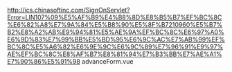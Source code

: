 <template>
  <div>
    <a-card class="card" title="筛选条件" :bordered="false">
      <a-select
        mode="radio"
        style="width: 20%;margin-right: 4px"
        @change="setProductType"
        placeholder="请选择平台"
        id="productType"
      >
        <a-select-option value="Baltimore">Baltimore</a-select-option>
        <a-select-option value="Denver">Denver</a-select-option>
        <a-select-option value="Phoenix">Phoenix</a-select-option>
        <a-select-option value="Laguna">Laguna</a-select-option>
      </a-select>
      <a-select
        mode="radio"
        style="width: 20%;margin-right: 4px"
        @change="changeGetParams"
        placeholder="请选择版子"
      >
        <a-select-option value="UDP">UDP</a-select-option>
        <a-select-option value="手机">手机</a-select-option>
      </a-select>
      <a-select
        mode="radio"
        style="width: 20%;margin-right: 4px"
        @change="setTestcase"
        placeholder="测试用例"
      >"
        <a-select-option v-for="u in this.getParamsRes" :key="u.id" :value="u"> {{ u }} </a-select-option>
      </a-select>
      <a-select
        mode="tags"
        style="width: 20%;margin-right: 6px"
        @change="getVersionM"
        placeholder="请选择版本"
      >
        <a-select-option v-for="u in this.setVersion" :key="u.id" :value="u"> {{ u }} </a-select-option>
      </a-select>
      <!-- <a-button type="primary" style="margin-top:40px;border-radius:6px;" @click="showModal">详情展示</a-button> -->
      <a-modal
        title="数据详情"
        :visible="visible"
        @ok="handleOk"
        :confirmLoading="confirmLoading"
        @cancel="handleCancel"
      >
        <!-- <p>{{ ModalText }}</p> -->
        <table border="1" width="100%">
          <tr>
            <td>11111</td>
            <td>22222</td>
            <td>33333</td>
          </tr>
          <tr>
            <td>11111</td>
            <td>22222</td>
            <td>33333</td>
          </tr>
        </table>
      </a-modal>
    </a-card>
    <div id="myChart" :style="{width:'100%',height:'1000px'}"></div>
  </div>
</template>

<script>
  // import RepositoryForm from './RepositoryForm'
  import TaskForm from './TaskForm'
  import FooterToolBar from '@/components/FooterToolbar'
  import { mixin, mixinDevice } from '@/utils/mixin'
  import echarts from 'echarts'
  import { getUser, getParams, getVersion, getTable } from '@/api/manage'

  const fieldLabels = {
    name: '仓库名',
    url: '仓库域名',
    owner: '仓库管理员',
    approver: '审批人',
    dateRange: '生效日期',
    type: '仓库类型',
    name2: '任务名',
    url2: '任务描述',
    owner2: '执行人',
    approver2: '责任人',
    dateRange2: '生效日期',
    type2: '任务类型'
  }

  export default {
    name: 'AdvancedForm',
    mixins: [mixin, mixinDevice],
    components: {
      FooterToolBar,
      // RepositoryForm,
      TaskForm,
      echarts
    },
    data () {
      return {
        description: '',
        productType: '',
        boardType: '',
        testCase: '',
        versionType: '',
        loading: true,
        memberLoading: true,
        errors: [],
        getParamsRes: [],
        setVersion: [],
        ModalText: '内容',
        visible: false,
        confirmLoading: false
      }
    },
    // created () {
    //   this.changeGetParams()
    // },
    mounted: function () {
      this.getUser()
      this.getVersion()
    },
    methods: {
      showModal () {
        this.visible = true
        console.log(111)
        const parameter = {
          // categoryType: this.description,
          // productType: this.productType,
          // boardType: this.boardType,
          // fieldType: 'powerConsumption',
          // test_case: this.test_case,
          // version_type: this.version_type
          0: 1
        }
        //  TODO 数据详情匹配
        return getTable(parameter).then(res => {
          // this.setVersion = res.type_list
          console.log(res)
        })
      },
      handleOk (e) {
        this.ModalText = 'The modal will be closed after two seconds'
        this.confirmLoading = true
        setTimeout(() => {
          this.visible = false
          this.confirmLoading = false
        }, 2000)
      },
      handleCancel (e) {
        console.log('Clicked cancel button')
        this.visible = false
      },
      setProductType (val) {
        this.productType = val
        console.log(this.productType)
      },
      // 触发第三个select
      setTestcase (val) {
         this.testCase = val
        console.log(val)
        const parameter = {
          categoryType: this.description,
          productType: this.productType,
          boardType: this.boardType,
          fieldType: 'powerConsumption',
          testCase: val
        }
        //  TODO 这里要换成版本的下拉列表接口
        return getVersion(parameter).then(res => {
          this.setVersion = res.type_list
          console.log(res)
        })
      },
      // 触发第二个select
      changeGetParams (val) {
        this.boardType = val
        console.log(val)
        var routerParams = this.$route.params.id
        this.description = routerParams
        // const resttest = { 'case_list': ['KPI_Airplane_MODE', 'KPI_Airplane_MODE234'] }
        // this.getParamsRes = resttest.case_list
        const parameter = {
          categoryType: routerParams,
          fieldType: 'powerConsumption',
          productType: this.productType,
          boardType: val
        }
        return getParams(parameter).then(res => {
          this.getParamsRes = res.case_list
          console.log(res)
        })
      },
      handleSubmit (e) {
        e.preventDefault()
      },
      // 触发第四个select
      getVersionM (val) {
        const parameter = {
          categoryType: this.description,
          fieldType: 'powerConsumption',
          productType: this.productType,
          boardType: this.boardType,
          testCase: this.testCase,
          versionType: val
        }
        console.log(this.testCase)
        return getUser(parameter).then(res => {
          // console.log(typeof (res)) object
          // console.log(res.chart_data.legendData)
          const chartLine = echarts.init(document.getElementById('myChart'))
          getUser().then(res => {
            const optionData = {
              // title: {
              //   text: '各测试项值'
              // },
              toolbox: {
                show: true,
                feature: {
                  dataView: {
                    show: true
                  },
                  restore: {
                    show: true,
                    bordered: true
                  },
                  saveAsImage: {
                    show: true
                  },
                  magicType: {
                    type: ['line', 'bar']
                  }
                }
              },
              tooltip: {
                trigger: 'axis'
              },
              legend: {
                data: res.chart_data.legendData,
                selected: res.chart_data.legendSelected,
                // itemWidth: 10,
                // itemHeight: 10,
                itemGap: 10,
                icon: 'circle',
                width: '1200px'
              },
              grid: {
                left: '15%',
                right: '15%',
                bottom: '40%'
                // containLabel: true
              },
              xAxis: {
                type: 'category',
                boundaryGap: false,
                data: res.chart_data.xAxisData,
                axisLabel: {
                  interval: 0,
                  rotate: 40,
                  margin: 10,
                  textStyle: {
                    color: '#222'
                  }
                }
              },
              yAxis: {},
              series: []
            }
            const seriesData = []
            for (var key in res.chart_data.seriesData) {
              const itemSData = { name: '', type: 'line', stack: '总量', data: [], smooth: true }
              itemSData.name = key
              itemSData.data = res.chart_data.seriesData[key]
              seriesData.push(itemSData)
            }
            optionData.series = seriesData
            chartLine.setOption(optionData)
          })
        })
      },
      toggle (key) {
        const target = this.data.find(item => item.key === key)
        target._originalData = { ...target }
        target.editable = !target.editable
      },
      getRowByKey (key, newData) {
        const data = this.data
        return (newData || data).find(item => item.key === key)
      },
      cancel (key) {
        const target = this.data.find(item => item.key === key)
        Object.keys(target).forEach(key => { target[key] = target._originalData[key] })
        target._originalData = undefined
      },
      handleChange (value, key, column) {
        const newData = [...this.data]
        const target = newData.find(item => key === item.key)
        if (target) {
          target[column] = value
          this.data = newData
        }
      },

      // 最终全页面提交
      validate () {
        const { $refs: { repository, task }, $notification } = this
        const repositoryForm = new Promise((resolve, reject) => {
          repository.form.validateFields((err, values) => {
            if (err) {
              reject(err)
              return
            }
            resolve(values)
          })
        })
        const taskForm = new Promise((resolve, reject) => {
          task.form.validateFields((err, values) => {
            if (err) {
              reject(err)
              return
            }
            resolve(values)
          })
        })

        // clean this.errors
        this.errors = []
        Promise.all([repositoryForm, taskForm]).then(values => {
          $notification['error']({
            message: 'Received values of form:',
            description: JSON.stringify(values)
          })
        }).catch(() => {
          const errors = Object.assign({}, repository.form.getFieldsError(), task.form.getFieldsError())
          const tmp = { ...errors }
          this.errorList(tmp)
        })
      },
      errorList (errors) {
        if (!errors || errors.length === 0) {
          return
        }
        this.errors = Object.keys(errors)
          .filter(key => errors[key])
          .map(key => ({
            key: key,
            message: errors[key][0],
            fieldLabel: fieldLabels[key]
          }))
      },
      scrollToField (fieldKey) {
        const labelNode = document.querySelector(`label[for="${fieldKey}"]`)
        if (labelNode) {
          labelNode.scrollIntoView(true)
        }
      }
    },
    watch: {
      '$route': 'getParams'
    }
  }
</script>

<style lang="less" scoped>
  .card{
    margin-bottom: 24px;
  }
  .popover-wrapper {
    /deep/ .antd-pro-pages-forms-style-errorPopover .ant-popover-inner-content {
      min-width: 256px;
      max-height: 290px;
      padding: 0;
      overflow: auto;
    }
  }
  .antd-pro-pages-forms-style-errorIcon {
    user-select: none;
    margin-right: 24px;
    color: #f5222d;
    cursor: pointer;
    i {
      margin-right: 4px;
    }
  }
  .antd-pro-pages-forms-style-errorListItem {
    padding: 8px 16px;
    list-style: none;
    border-bottom: 1px solid #e8e8e8;
    cursor: pointer;
    transition: all .3s;

    &:hover {
      background: #e6f7ff;
    }
    .antd-pro-pages-forms-style-errorIcon {
      float: left;
      margin-top: 4px;
      margin-right: 12px;
      padding-bottom: 22px;
      color: #f5222d;
    }
    .antd-pro-pages-forms-style-errorField {
      margin-top: 2px;
      color: rgba(0,0,0,.45);
      font-size: 12px;
    }
  }
</style>
http://ics.chinasoftinc.com/SignOnServlet?Error=LIN107%09%E5%AF%B9%E4%B8%8D%E8%B5%B7%EF%BC%8C%E6%82%A8%E7%9A%84%E5%B8%90%E5%8F%B7210960%E5%B7%B2%E8%A2%AB%E9%94%81%E5%AE%9A%EF%BC%8C%E6%97%A0%E6%9D%83%E7%99%BB%E5%BD%95%E6%9C%AC%E7%AB%99%EF%BC%8C%E5%A6%82%E6%9E%9C%E6%9C%89%E7%96%91%E9%97%AE%EF%BC%8C%E8%AF%B7%E8%81%94%E7%B3%BB%E7%AE%A1%E7%90%86%E5%91%98
advanceForm.vue
